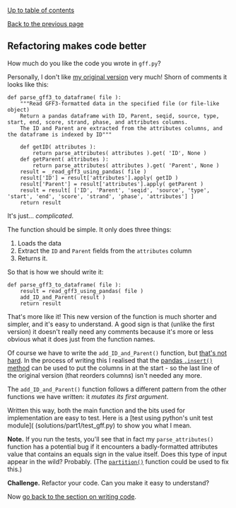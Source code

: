 [Up to table of contents](README.md)

[Back to the previous page](Converting_gff_to_sqlite.md)

## Refactoring makes code better

How much do you like the code you wrote in `gff.py`?

Personally, I don't like [my original version](solutions/part1/gff_first_version.py) very much! Shorn of comments it
looks like this:

```
def parse_gff3_to_dataframe( file ):
    """Read GFF3-formatted data in the specified file (or file-like object)
    Return a pandas dataframe with ID, Parent, seqid, source, type, start, end, score, strand, phase, and attributes columns.
    The ID and Parent are extracted from the attributes columns, and the dataframe is indexed by ID"""

    def getID( attributes ):
        return parse_attributes( attributes ).get( 'ID', None )
    def getParent( attributes ):
        return parse_attributes( attributes ).get( 'Parent', None )
    result = _read_gff3_using_pandas( file )
    result['ID'] = result['attributes'].apply( getID )
    result['Parent'] = result['attributes'].apply( getParent )
    result = result[ ['ID', 'Parent', 'seqid', 'source', 'type', 'start', 'end', 'score', 'strand', 'phase', 'attributes'] ]
    return result
```

It's just... *complicated*.

The function should be simple.  It only does three things:

1. Loads the data
2. Extract the `ID` and `Parent` fields from the `attributes` column
3. Returns it.

So that is how we should write it:

```
def parse_gff3_to_dataframe( file ):
    result = read_gff3_using_pandas( file )
    add_ID_and_Parent( result )
    return result
```

That's more like it! This new version of the function is much shorter and simpler, and it's easy to understand. A good
sign is that (unlike the first version) it doesn't really need any comments because it's more or less obvious what it
does just from the function names.

Of course we have to write the `add_ID_and_Parent()` function, but [that's not hard](solutions/part1/gff.py). In the
process of writing this I realised that the [pandas `.insert()`
method](https://pandas.pydata.org/docs/reference/api/pandas.DataFrame.insert.html) can be used to put the columns in at
the start - so the last line of the original version (that reorders columns) isn't needed any more.

The `add_ID_and_Parent()` function follows a different pattern from the other functions we have written: it *mutates
its first argument*.  

Written this way, both the main function and the bits used for implementation are easy to test. Here is a [test using
python's unit test module]( (solutions/part1/test_gff.py) to show you what I mean.

**Note.** If you run the tests, you'll see that in fact my `parse_attributes()` function has a potential bug if it
encounters a badly-formatted attributes value that contains an equals sign in the value itself. Does this type of input
appear in the wild? Probably. (The [`partition()`](https://docs.python.org/3/library/stdtypes.html) function could be
used to fix this.)

**Challenge.** Refactor your code. Can you make it easy to understand?

Now [go back to the section on writing code](Getting_started_writing_some_code.md).
